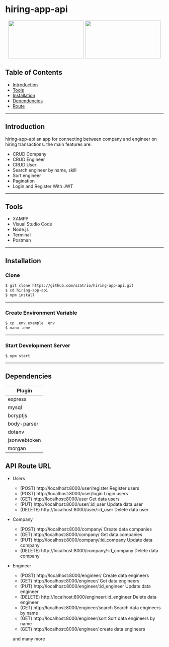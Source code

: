 # hiring-app-api

<p align="center">
    <img src="https://cdn.pixabay.com/photo/2015/04/23/17/41/node-js-736399_960_720.png" height="120px" width="240px">  
    <img src="https://upload.wikimedia.org/wikipedia/commons/6/64/Expressjs.png" height="120px" width="240px">
</p>

## Table of Contents
- [Introduction](#introduction)
- [Tools](#Tools)
- [Installation](#Installation)
- [Dependencies](#Dependencies)
- [Route](#Route)
---
 
## Introduction
hiring-app-api an app for connecting between company and engineer on hiring transactions. the main features are: 
- CRUD Company
- CRUD Engineer
- CRUD User
- Search engineer by name, skill
- Sort engineer
- Pagination
- Login and Register With JWT
---

## Tools
- XAMPP
- Visual Studio Code
- Node.js
- Terminal
- Postman
---

## Installation

### Clone
```bash
$ git clone https://github.com/szatrio/hiring-app-api.git
$ cd hiring-app-api
$ npm install
```
---

### Create Environment Variable
```bash
$ cp .env.example .env
$ nano .env
```
---
### Start Development Server
```bash
$ npm start
```
--- 

## Dependencies

| Plugin |
| ------ |
| express |
| mysql |
| bcryptjs |
| body-parser |
| dotenv |
| jsonwebtoken |
| morgan |

## API Route URL

- Users
  - (POST)    http://localhost:8000/user/register Register users
  - (POST)    http://localhost:8000/user/login Login users
  - (GET)     http://localhost:8000/user Get data users
  - (PUT)     http://localhost:8000/user/:id_user Update data user
  - (DELETE)  http://localhost:8000/user/:id_user Delete data user
  
- Company
  - (POST)    http://localhost:8000/company/ Create data companies
  - (GET)     http://localhost:8000/company/ Get data companies
  - (PUT)     http://localhost:8000/company/:id_company Update data company
  - (DELETE)  http://localhost:8000/company/:id_company Delete data company

- Engineer
  - (POST)    http://localhost:8000/engineer/ Create data engineers
  - (GET)     http://localhost:8000/engineer/ Get data engineers
  - (PUT)     http://localhost:8000/engineer/:id_engineer Update data engineer
  - (DELETE)  http://localhost:8000/engineer/:id_engineer Delete data engineer
  - (GET)    http://localhost:8000/engineer/search Search data engineers by name
  - (GET)    http://localhost:8000/engineer/sort Sort data engineers by name
  - (GET)    http://localhost:8000/engineer/ create data engineers

  and many more

